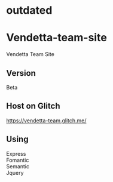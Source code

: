 # outdated
  
# Vendetta-team-site
Vendetta Team Site  

Version
--------------
Beta  

Host on Glitch
-----------------------
https://vendetta-team.glitch.me/  

Using
------------------------
Express  
Fomantic  
Semantic  
Jquery  
